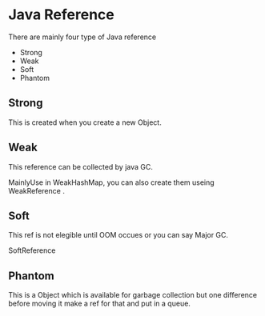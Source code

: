 # __Java Reference__   

There are mainly four type of Java reference  
* Strong  
* Weak  
* Soft  
* Phantom   

## __Strong__   

This is created when you create a new Object.  

## __Weak__  
This reference can be collected by java GC.  

MainlyUse in WeakHashMap, you can also create them useing WeakReference<ClassA> .   


## __Soft__   
This ref is not elegible until OOM occues or you can say Major GC.  

SoftReference  

## __Phantom__ 

This is a Object which is available for garbage collection but one difference before moving it make a ref for that and put in a queue.  


